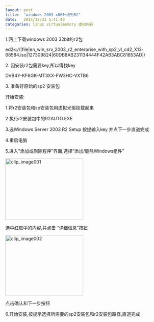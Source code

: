 ```yaml
---
layout: post
title:  "windows 2003 x86升级到R2"
date:   2014/12/31 5:41:40
categories: linux virtualmemory 虚拟内存
---
```

<p>1.网上下载windows 2003 32bit的r2包 <p>ed2k://|file|en_win_srv_2003_r2_enterprise_with_sp2_vl_cd2_X13-68584.iso|127309824|60DB8AB231134444F42AB3ABC81853AD|/  <p>2. 因安装r2包需要key,所以得找key <p>DVB4Y-KF6GK-MT3XX-FW3HC-VXTB6  <p>3. 准备好原始的sp2 安装包 <p>开始安装: <p>1.将r2安装包和sp安装包用虚拟光驱挂载起来 <p>2.执行r2安装包中的R2AUTO.EXE <p>3.选Windows Server 2003 R2 Setup 按提输入key 并点下一步直道完成 <p>4.重启电脑 <p>5.进入”添加或删除程序”界面,选择”添加/删除Windows组件” <p><a href="http://francisar.github.io/images/2014-12-30/Windows-Live-Writer_f82a1e945379_F8B2_clip_image001_2.png"><img title="clip_image001" style="border-top: 0px; border-right: 0px; background-image: none; border-bottom: 0px; padding-top: 0px; padding-left: 0px; margin: 0px; border-left: 0px; display: inline; padding-right: 0px" border="0" alt="clip_image001" src="http://francisar.github.io/images/2014-12-30/Windows-Live-Writer_f82a1e945379_F8B2_clip_image001_thumb.png" width="244" height="193"></a> <p>选中红框中的内容,并点击 “详细信息”按钮 <p><a href="http://francisar.github.io/images/2014-12-30/Windows-Live-Writer_f82a1e945379_F8B2_clip_image002_2.png"><img title="clip_image002" style="border-top: 0px; border-right: 0px; background-image: none; border-bottom: 0px; padding-top: 0px; padding-left: 0px; border-left: 0px; display: inline; padding-right: 0px" border="0" alt="clip_image002" src="http://francisar.github.io/images/2014-12-30/Windows-Live-Writer_f82a1e945379_F8B2_clip_image002_thumb.png" width="244" height="189"></a> <p>点击确认和下一步按钮 <p>6.开始安装,按提示选择所需要的sp2安装包和r2安装包路径,直道完成 